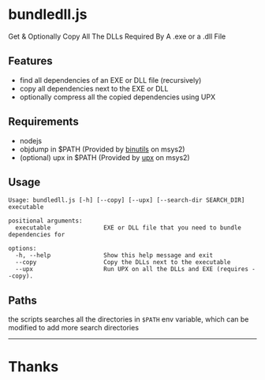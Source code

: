 # bundledll.js
Get & Optionally Copy All The DLLs Required By A .exe or a .dll File

## Features
 - find all dependencies of an EXE or DLL file (recursively)
 - copy all dependencies next to the EXE or DLL
 - optionally compress all the copied dependencies using UPX

## Requirements
 - nodejs
 - objdump in $PATH (Provided by [binutils](https://packages.msys2.org/package/binutils) on msys2)
 - (optional) upx in $PATH (Provided by [upx](https://packages.msys2.org/package/upx) on msys2)

## Usage

```
Usage: bundledll.js [-h] [--copy] [--upx] [--search-dir SEARCH_DIR] executable

positional arguments:
  executable               EXE or DLL file that you need to bundle dependencies for

options:
  -h, --help               Show this help message and exit
  --copy                   Copy the DLLs next to the executable
  --upx                    Run UPX on all the DLLs and EXE (requires --copy).
```

## Paths
the scripts searches all the directories in `$PATH` env variable, which can be modified to add more search directories

---
# Thanks


